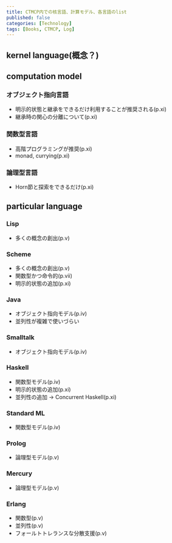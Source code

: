 ```yaml
---
title: CTMCP内での核言語、計算モデル、各言語のlist
published: false
categories: [Technology]
tags: [Books, CTMCP, Log]
---
```


## kernel language(概念？)

## computation model
### オブジェクト指向言語
- 明示的状態と継承をできるだけ利用することが推奨される(p.xi)
- 継承時の関心の分離について(p.xi)

### 関数型言語
- 高階プログラミングが推奨(p.xi)
- monad, currying(p.xi)

### 論理型言語
- Horn節と探索をできるだけ(p.xi)

## particular language

### Lisp
- 多くの概念の創出(p.v)

### Scheme
- 多くの概念の創出(p.v)
- 関数型かつ命令的(p.vii)
- 明示的状態の追加(p.xi)

### Java
- オブジェクト指向モデル(p.iv)
- 並列性が複雑で使いづらい

### Smalltalk
- オブジェクト指向モデル(p.iv)

### Haskell
- 関数型モデル(p.iv)
- 明示的状態の追加(p.xi)
- 並列性の追加 -> Concurrent Haskell(p.xi)
### Standard ML
- 関数型モデル(p.iv)

### Prolog
- 論理型モデル(p.v)

### Mercury
- 論理型モデル(p.v)

### Erlang
- 関数型(p.v)
- 並列性(p.v)
- フォールトトレランスな分散支援(p.v)
